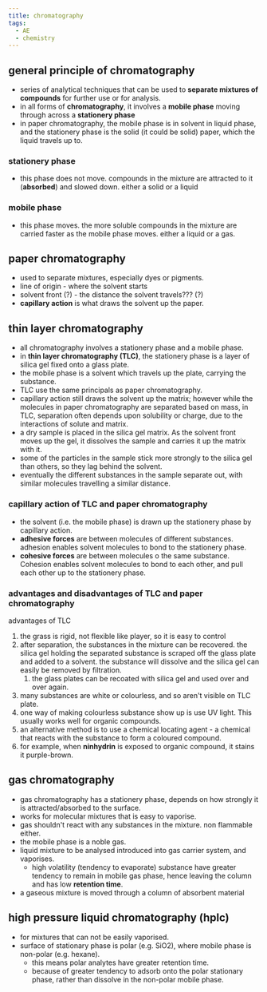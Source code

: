 ```yaml
---
title: chromatography
tags:
  - AE
  - chemistry
---
```


## general principle of chromatography
- series of analytical techniques that can be used to **separate mixtures of compounds** for further use or for analysis.
- in all forms of **chromatography**, it involves a **mobile phase** moving through across a **stationery phase**
- in paper chromatography, the mobile phase is in solvent in liquid phase, and the stationery phase is the solid (it could be solid) paper, which the liquid travels up to.

### stationery phase
- this phase does not move. compounds in the mixture are attracted to it (**absorbed**) and slowed down. either a solid or a liquid
### mobile phase
- this phase moves. the more soluble compounds in the mixture are carried faster as the mobile phase moves. either a liquid or a gas.

## paper chromatography
- used to separate mixtures, especially dyes or pigments.
- line of origin - where the solvent starts
- solvent front (?) - the distance the solvent travels??? (?)
- **capillary action** is what draws the solvent up the paper.
## thin layer chromatography
- all chromatography involves a stationery phase and a mobile phase.
- in **thin layer chromatography (TLC)**, the stationery phase is a layer of silica gel fixed onto a glass plate.
- the mobile phase is a solvent which travels up the plate, carrying the substance.
- TLC use the same principals as paper chromatography.
- capillary action still draws the solvent up the matrix; however while the molecules in paper chromatography are separated based on mass, in TLC, separation often depends upon solubility or charge, due to the interactions of solute and matrix.
- a dry sample is placed in the silica gel matrix. As the solvent front moves up the gel, it dissolves the sample and carries it up the matrix with it.
- some of the particles in the sample stick more strongly to the silica gel than others, so they lag behind the solvent.
- eventually the different substances in the sample separate out, with similar molecules travelling a similar distance.

### capillary action of TLC and paper chromatography
- the solvent (i.e. the mobile phase) is drawn up the stationery phase by capillary action.
- **adhesive forces** are between molecules of different substances. adhesion enables solvent molecules to bond to the stationery phase.
- **cohesive forces** are between molecules o the same substance. Cohesion enables solvent molecules to bond to each other, and pull each other up to the stationery phase.

### advantages and disadvantages of TLC and paper chromatography
advantages of TLC
1. the grass is rigid, not flexible like player, so it is easy to control
2. after separation, the substances in the mixture can be recovered. the silica gel holding the separated substance is scraped off the glass plate and added to a solvent. the substance will dissolve and the silica gel can easily be removed by filtration.
   1. the glass plates can be recoated with silica gel and used over and over again.
3. many substances are white or colourless, and so aren't visible on TLC plate.
4. one way of making colourless substance show up is use UV light. This usually works well for organic compounds.
5. an alternative method is to use a chemical locating agent - a chemical that reacts with the substance to form a coloured compound.
6. for example, when **ninhydrin** is exposed to organic compound, it stains it purple-brown.

## gas chromatography
- gas chromatography has a stationery phase, depends on how strongly it is attracted/absorbed to the surface.
- works for molecular mixtures that is easy to vaporise.
- gas shouldn't react with any substances in the mixture. non flammable either.
- the mobile phase is a noble gas.
- liquid mixture to be analysed introduced into gas carrier system, and vaporises.
	- high volatility (tendency to evaporate) substance have greater tendency to remain in mobile gas phase, hence leaving the column and has low **retention time**.
- a gaseous mixture is moved through a column of absorbent material

## high pressure liquid chromatography (hplc)
- for mixtures that can not be easily vaporised.
- surface of stationary phase is polar (e.g. SiO2), where mobile phase is non-polar (e.g. hexane).
	- this means polar analytes have greater retention time.
	- because of greater tendency to adsorb onto the polar stationary phase, rather than dissolve in the non-polar mobile phase.